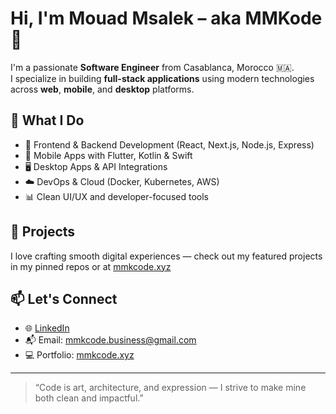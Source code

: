 # Hi, I'm Mouad Msalek – aka MMKode 👋

I'm a passionate **Software Engineer** from Casablanca, Morocco 🇲🇦.  
I specialize in building **full-stack applications** using modern technologies across **web**, **mobile**, and **desktop** platforms.

## 💼 What I Do
- 🔧 Frontend & Backend Development (React, Next.js, Node.js, Express)
- 📱 Mobile Apps with Flutter, Kotlin & Swift
- 🖥️ Desktop Apps & API Integrations
- ☁️ DevOps & Cloud (Docker, Kubernetes, AWS)
- 📊 Clean UI/UX and developer-focused tools

## 🚀 Projects
I love crafting smooth digital experiences — check out my featured projects in my pinned repos or at [mmkcode.xyz](https://mmkcode.xyz) 

## 📫 Let's Connect
- 🌐 [LinkedIn](https://www.linkedin.com/in/mouad-msalek/)
- 📬 Email: mmkcode.business@gmail.com
- 💻 Portfolio: [mmkcode.xyz](https://mmkcode.xyz)

---

> “Code is art, architecture, and expression — I strive to make mine both clean and impactful.”
